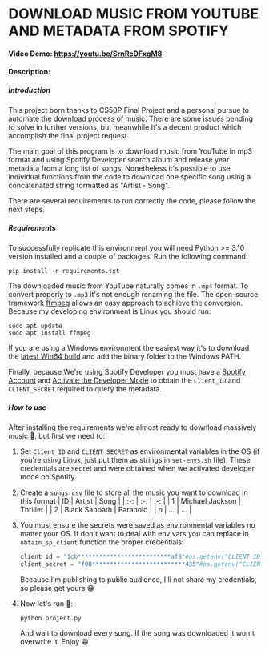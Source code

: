 <!-- **Author:** David Serna Gutiérrez -->
# DOWNLOAD MUSIC FROM YOUTUBE AND METADATA FROM SPOTIFY
#### Video Demo: https://youtu.be/SrnRcDFxgM8
#### Description:
##### Introduction

This project born thanks to CS50P Final Project and a personal pursue to automate the download process of music.
There are some issues pending to solve in further versions, but meanwhile It's a decent product which accomplish the final project request.

The main goal of this program is to download music from YouTube in mp3 format and using Spotify Developer search album and release year metadata from a long list of songs. Nonetheless it's possible to use individual functions from the code to download one specific song using a concatenated string formatted as "Artist - Song".

There are several requirements to run correctly the code, please follow the next steps.

##### Requirements

To successfully replicate this environment you will need Python >= 3.10 version installed and a couple of packages. Run the following command:

```
pip install -r requirements.txt
```
The downloaded music from YouTube naturally comes in `.mp4` format. To convert properly to `.mp3` it's not enough renaming the file. The open-source framework [ffmpeg](https://www.ffmpeg.org/) allows an easy approach to achieve the conversion. Because my developing environment is Linux you should run:

```
sudo apt update
sudo apt install ffmpeg
```

If you are using a Windows environment the easiest way it's to download the [latest Win64 build](https://github.com/BtbN/FFmpeg-Builds/releases) and add the binary folder to the Windows PATH.

Finally, because We're using Spotify Developer you must have a [Spotify Account](https://open.spotify.com/) and [Activate the Developer Mode](https://medium.com/@michaelmiller0998/extracting-song-data-from-spotify-using-spotipy-167728d0a924) to obtain the `Client_ID` and `CLIENT_SECRET` required to query the metadata.

##### How to use

After installing the requirements we're almost ready to download massively music 🤗, but first we need to:

1. Set `Client_ID` and `CLIENT_SECRET` as environmental variables in the OS (if you're using Linux, just put them as strings in `set-envs.sh` file). These credentials are secret and were obtained when we activated developer mode on Spotify.

2. Create a `songs.csv` file to store all the music you want to download in this format
    | ID | Artist | Song |
    | :-: | :-: | :-: |
    | 1 | Michael Jackson | Thriller |
    | 2 | Black Sabbath | Paranoid |
    | n | ... | ... |

3. You must ensure the secrets were saved as environmental variables no matter your OS. If don't want to deal with env vars you can replace in `obtain_sp_client` function the proper credentials:
    ```python
    client_id = "1cb**************************af8"#os.getenv("CLIENT_ID")
    client_secret = "f08**************************435"#os.getenv("CLIENT_SECRET")
    ```
    Because I'm publishing to public audience, I'll not share my credentials, so please get yours 😁

4. Now let's run 🚀:
    ```
    python project.py
    ```
    And wait to download every song. If the song was downloaded it won't overwrite it.
    Enjoy 😁
